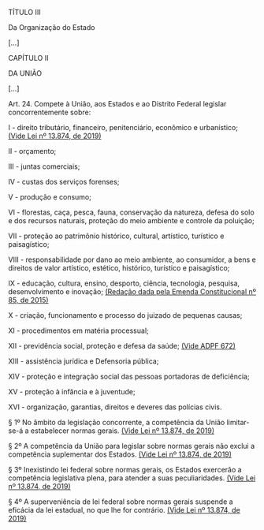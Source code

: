 TÍTULO III

Da Organização do Estado

[…]

CAPÍTULO II

DA UNIÃO

[…]

Art. 24. Compete à União, aos Estados e ao Distrito Federal legislar concorrentemente sobre:

I - direito tributário, financeiro, penitenciário, econômico e urbanístico;      [(Vide Lei nº 13.874, de 2019) ](http://www.planalto.gov.br/ccivil_03/_Ato2019-2022/2019/Lei/L13874.htm#art1)

II - orçamento; 

III - juntas comerciais;

IV - custas dos serviços forenses;

V - produção e consumo;

VI - florestas, caça, pesca, fauna, conservação da natureza, defesa do solo e dos recursos naturais, proteção do meio ambiente e controle da poluição;

VII - proteção ao patrimônio histórico, cultural, artístico, turístico e paisagístico;

VIII - responsabilidade por dano ao meio ambiente, ao consumidor, a bens e direitos de valor artístico, estético, histórico, turístico e paisagístico;

IX - educação, cultura, ensino, desporto, ciência, tecnologia, pesquisa, desenvolvimento e inovação;        [(Redação dada pela Emenda Constitucional nº 85, de 2015)](http://www.planalto.gov.br/ccivil_03/constituicao/Emendas/Emc/emc85.htm#art1)

X - criação, funcionamento e processo do juizado de pequenas causas;

XI - procedimentos em matéria processual;

XII - previdência social, proteção e defesa da saúde;    [(Vide ADPF 672)](http://www.stf.jus.br/portal/peticaoInicial/verPeticaoInicial.asp?base=ADPF&documento=&s1=672&numProcesso=672)

XIII - assistência jurídica e Defensoria pública;

XIV - proteção e integração social das pessoas portadoras de deficiência;

XV - proteção à infância e à juventude;

XVI - organização, garantias, direitos e deveres das polícias civis.

§ 1º No âmbito da legislação concorrente, a competência da União limitar-se-á a estabelecer normas gerais.      [(Vide Lei nº 13.874, de 2019) ](http://www.planalto.gov.br/ccivil_03/_Ato2019-2022/2019/Lei/L13874.htm#art1)

§ 2º A competência da União para legislar sobre normas gerais não exclui a competência suplementar dos Estados.      [(Vide Lei nº 13.874, de 2019) ](http://www.planalto.gov.br/ccivil_03/_Ato2019-2022/2019/Lei/L13874.htm#art1)

§ 3º Inexistindo lei federal sobre normas gerais, os Estados exercerão a competência legislativa plena, para atender a suas peculiaridades.      [(Vide Lei nº 13.874, de 2019) ](http://www.planalto.gov.br/ccivil_03/_Ato2019-2022/2019/Lei/L13874.htm#art1)

§ 4º A superveniência de lei federal sobre normas gerais suspende a eficácia da lei estadual, no que lhe for contrário.      [(Vide Lei nº 13.874, de 2019) ](http://www.planalto.gov.br/ccivil_03/_Ato2019-2022/2019/Lei/L13874.htm#art1)

 